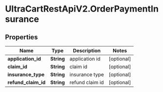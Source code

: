 # UltraCartRestApiV2.OrderPaymentInsurance

## Properties

Name | Type | Description | Notes
------------ | ------------- | ------------- | -------------
**application_id** | **String** | application id | [optional] 
**claim_id** | **String** | claim id | [optional] 
**insurance_type** | **String** | insurance type | [optional] 
**refund_claim_id** | **String** | refund claim id | [optional] 


